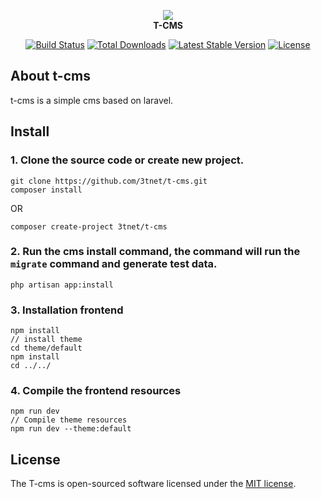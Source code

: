 <p align="center"><img src="https://avatars2.githubusercontent.com/u/15854856?v=3&s=150"><br><b>T-CMS</b></p>

<p align="center">
<a href="https://travis-ci.org/3tnet/t-cms"><img src="https://travis-ci.org/3tnet/t-cms.svg" alt="Build Status"></a>
<a href="https://packagist.org/packages/3tnet/t-cms"><img src="https://poser.pugx.org/3tnet/t-cms/d/total.svg" alt="Total Downloads"></a>
<a href="https://packagist.org/packages/3tnet/t-cms"><img src="https://poser.pugx.org/3tnet/t-cms/v/stable" alt="Latest Stable Version"></a>
<a href="https://packagist.org/packages/3tnet/t-cms"><img src="https://poser.pugx.org/3tnet/t-cms/license.svg" alt="License"></a>
</p>

## About t-cms

t-cms is a simple cms based on laravel.

## Install

### 1. Clone the source code or create new project.

```shell
git clone https://github.com/3tnet/t-cms.git
composer install
```

OR

```shell
composer create-project 3tnet/t-cms
```

### 2. Run the cms install command, the command will run the `migrate` command and generate test data.
```shell
php artisan app:install
```

### 3. Installation frontend
```shell
npm install
// install theme
cd theme/default
npm install
cd ../../
```

### 4. Compile the frontend resources
```shell
npm run dev
// Compile theme resources
npm run dev --theme:default
```

## License

The T-cms is open-sourced software licensed under the [MIT license](https://mit-license.org/).
